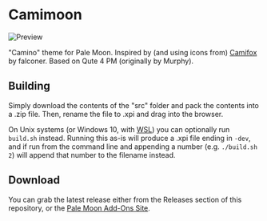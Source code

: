 # Camimoon
![Preview](http://i64.tinypic.com/x5e1oh.png)

"Camino" theme for Pale Moon. Inspired by (and using icons from) [Camifox](https://addons.mozilla.org/firefox/addon/camifox/) by falconer. Based on Qute 4 PM (originally by Murphy).

## Building
Simply download the contents of the "src" folder  and pack the contents into a .zip file. Then, rename the file to .xpi and drag into the browser.

On Unix systems (or Windows 10, with [WSL](https://docs.microsoft.com/en-us/windows/wsl/about)) you can optionally run `build.sh` instead. Running this as-is will produce a .xpi file ending in `-dev`, and if run from the command line and appending a number (e.g. `./build.sh 2`) will append that number to the filename instead.

## Download
You can grab the latest release either from the Releases section of this repository, or the [Pale Moon Add-Ons Site](https://addons.palemoon.org/themes/complete/camimoon/).
